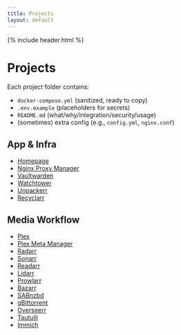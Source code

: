 ```yaml
---
title: Projects
layout: default
---
```


{% include header.html %}

# Projects

Each project folder contains:
- `docker-compose.yml` (sanitized, ready to copy)
- `.env.example` (placeholders for secrets)
- `README.md` (what/why/integration/security/usage)
- (sometimes) extra config (e.g., `config.yml`, `nginx.conf`)

## App & Infra

- [Homepage](./homepage/)
- [Nginx Proxy Manager](./nginx-proxy-manager/)
- [Vaultwarden](./vaultwarden/)
- [Watchtower](./watchtower/)
- [Unpackerr](./unpackerr/)
- [Recyclarr](./recyclarr/)

## Media Workflow

- [Plex](./plex/)
- [Plex Meta Manager](./plex-meta-manager/)
- [Radarr](./radarr/)
- [Sonarr](./sonarr/)
- [Readarr](./readarr/)
- [Lidarr](./lidarr/)
- [Prowlarr](./prowlarr/)
- [Bazarr](./bazarr/)
- [SABnzbd](./sabnzbd/)
- [qBittorrent](./qbittorrent/)
- [Overseerr](./overseerr/)
- [Tautulli](./tautulli/)
- [Immich](./immich/)
